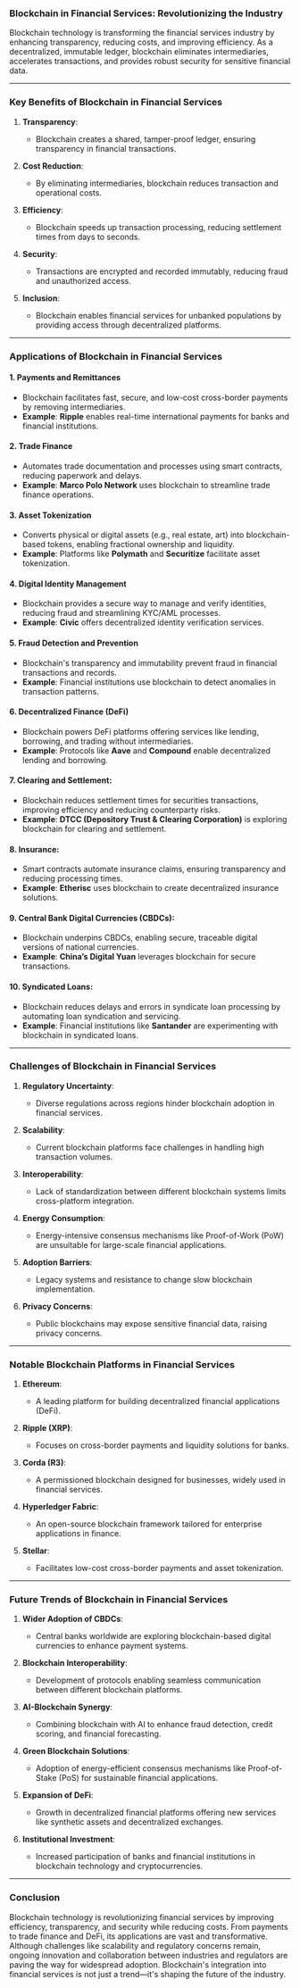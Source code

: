 ### **Blockchain in Financial Services: Revolutionizing the Industry**

Blockchain technology is transforming the financial services industry by enhancing transparency, reducing costs, and improving efficiency. As a decentralized, immutable ledger, blockchain eliminates intermediaries, accelerates transactions, and provides robust security for sensitive financial data.

---

### **Key Benefits of Blockchain in Financial Services**

1. **Transparency**:
    
    - Blockchain creates a shared, tamper-proof ledger, ensuring transparency in financial transactions.
2. **Cost Reduction**:
    
    - By eliminating intermediaries, blockchain reduces transaction and operational costs.
3. **Efficiency**:
    
    - Blockchain speeds up transaction processing, reducing settlement times from days to seconds.
4. **Security**:
    
    - Transactions are encrypted and recorded immutably, reducing fraud and unauthorized access.
5. **Inclusion**:
    
    - Blockchain enables financial services for unbanked populations by providing access through decentralized platforms.

---

### **Applications of Blockchain in Financial Services**

#### 1. **Payments and Remittances**

- Blockchain facilitates fast, secure, and low-cost cross-border payments by removing intermediaries.
- **Example**: **Ripple** enables real-time international payments for banks and financial institutions.

#### 2. **Trade Finance**

- Automates trade documentation and processes using smart contracts, reducing paperwork and delays.
- **Example**: **Marco Polo Network** uses blockchain to streamline trade finance operations.

#### 3. **Asset Tokenization**

- Converts physical or digital assets (e.g., real estate, art) into blockchain-based tokens, enabling fractional ownership and liquidity.
- **Example**: Platforms like **Polymath** and **Securitize** facilitate asset tokenization.

#### 4. **Digital Identity Management**

- Blockchain provides a secure way to manage and verify identities, reducing fraud and streamlining KYC/AML processes.
- **Example**: **Civic** offers decentralized identity verification services.

#### 5. **Fraud Detection and Prevention**

- Blockchain's transparency and immutability prevent fraud in financial transactions and records.
- **Example**: Financial institutions use blockchain to detect anomalies in transaction patterns.

#### 6. **Decentralized Finance (DeFi)**

- Blockchain powers DeFi platforms offering services like lending, borrowing, and trading without intermediaries.
- **Example**: Protocols like **Aave** and **Compound** enable decentralized lending and borrowing.

#### 7. **Clearing and Settlement**:

- Blockchain reduces settlement times for securities transactions, improving efficiency and reducing counterparty risks.
- **Example**: **DTCC (Depository Trust & Clearing Corporation)** is exploring blockchain for clearing and settlement.

#### 8. **Insurance**:

- Smart contracts automate insurance claims, ensuring transparency and reducing processing times.
- **Example**: **Etherisc** uses blockchain to create decentralized insurance solutions.

#### 9. **Central Bank Digital Currencies (CBDCs)**:

- Blockchain underpins CBDCs, enabling secure, traceable digital versions of national currencies.
- **Example**: **China’s Digital Yuan** leverages blockchain for secure transactions.

#### 10. **Syndicated Loans**:

- Blockchain reduces delays and errors in syndicate loan processing by automating loan syndication and servicing.
- **Example**: Financial institutions like **Santander** are experimenting with blockchain in syndicated loans.

---

### **Challenges of Blockchain in Financial Services**

1. **Regulatory Uncertainty**:
    
    - Diverse regulations across regions hinder blockchain adoption in financial services.
2. **Scalability**:
    
    - Current blockchain platforms face challenges in handling high transaction volumes.
3. **Interoperability**:
    
    - Lack of standardization between different blockchain systems limits cross-platform integration.
4. **Energy Consumption**:
    
    - Energy-intensive consensus mechanisms like Proof-of-Work (PoW) are unsuitable for large-scale financial applications.
5. **Adoption Barriers**:
    
    - Legacy systems and resistance to change slow blockchain implementation.
6. **Privacy Concerns**:
    
    - Public blockchains may expose sensitive financial data, raising privacy concerns.

---

### **Notable Blockchain Platforms in Financial Services**

1. **Ethereum**:
    
    - A leading platform for building decentralized financial applications (DeFi).
2. **Ripple (XRP)**:
    
    - Focuses on cross-border payments and liquidity solutions for banks.
3. **Corda (R3)**:
    
    - A permissioned blockchain designed for businesses, widely used in financial services.
4. **Hyperledger Fabric**:
    
    - An open-source blockchain framework tailored for enterprise applications in finance.
5. **Stellar**:
    
    - Facilitates low-cost cross-border payments and asset tokenization.

---

### **Future Trends of Blockchain in Financial Services**

1. **Wider Adoption of CBDCs**:
    
    - Central banks worldwide are exploring blockchain-based digital currencies to enhance payment systems.
2. **Blockchain Interoperability**:
    
    - Development of protocols enabling seamless communication between different blockchain platforms.
3. **AI-Blockchain Synergy**:
    
    - Combining blockchain with AI to enhance fraud detection, credit scoring, and financial forecasting.
4. **Green Blockchain Solutions**:
    
    - Adoption of energy-efficient consensus mechanisms like Proof-of-Stake (PoS) for sustainable financial applications.
5. **Expansion of DeFi**:
    
    - Growth in decentralized financial platforms offering new services like synthetic assets and decentralized exchanges.
6. **Institutional Investment**:
    
    - Increased participation of banks and financial institutions in blockchain technology and cryptocurrencies.

---

### **Conclusion**

Blockchain technology is revolutionizing financial services by improving efficiency, transparency, and security while reducing costs. From payments to trade finance and DeFi, its applications are vast and transformative. Although challenges like scalability and regulatory concerns remain, ongoing innovation and collaboration between industries and regulators are paving the way for widespread adoption. Blockchain's integration into financial services is not just a trend—it's shaping the future of the industry.